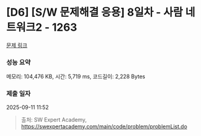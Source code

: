 # [D6] [S/W 문제해결 응용] 8일차 - 사람 네트워크2 - 1263 

[문제 링크](https://swexpertacademy.com/main/code/problem/problemDetail.do?contestProbId=AV18P2B6Iu8CFAZN) 

### 성능 요약

메모리: 104,476 KB, 시간: 5,719 ms, 코드길이: 2,228 Bytes

### 제출 일자

2025-09-11 11:52



> 출처: SW Expert Academy, https://swexpertacademy.com/main/code/problem/problemList.do